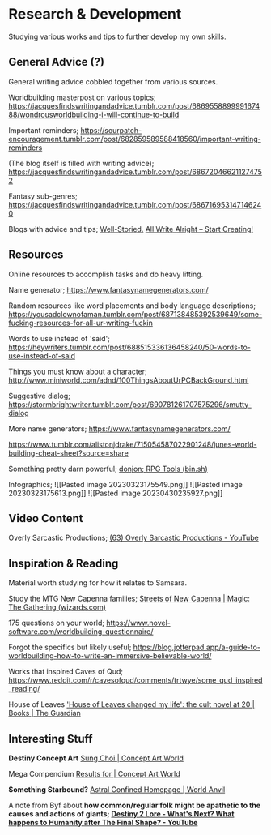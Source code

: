 # Research & Development
Studying various works and tips to further develop my own skills.

## General Advice (?)
General writing advice cobbled together from various sources.

Worldbuilding masterpost on various topics;
https://jacquesfindswritingandadvice.tumblr.com/post/686955889999167488/wondrousworldbuilding-i-will-continue-to-build

Important reminders;
https://sourpatch-encouragement.tumblr.com/post/682859589588418560/important-writing-reminders

(The blog itself is filled with writing advice);
https://jacquesfindswritingandadvice.tumblr.com/post/686720466211274752

Fantasy sub-genres;
https://jacquesfindswritingandadvice.tumblr.com/post/686716953147146240

Blogs with advice and tips;
[Well-Storied.](https://www.well-storied.com/)
[All Write Alright – Start Creating!](https://allwritealright.com/)

## Resources
Online resources to accomplish tasks and do heavy lifting.

Name generator;
https://www.fantasynamegenerators.com/

Random resources like word placements and body language descriptions;
https://yousadclownofaman.tumblr.com/post/687138485392539649/some-fucking-resources-for-all-ur-writing-fuckin

Words to use instead of 'said';
https://heywriters.tumblr.com/post/688515336136458240/50-words-to-use-instead-of-said

Things you must know about a character;
http://www.miniworld.com/adnd/100ThingsAboutUrPCBackGround.html

Suggestive dialog;
https://stormbrightwriter.tumblr.com/post/690781261707575296/smutty-dialog

More name generators;
https://www.fantasynamegenerators.com/


https://www.tumblr.com/alistonjdrake/715054587022901248/junes-world-building-cheat-sheet?source=share

Something pretty darn powerful;
[donjon; RPG Tools (bin.sh)](https://donjon.bin.sh/)

Infographics;
![[Pasted image 20230323175549.png]]
![[Pasted image 20230323175613.png]]
![[Pasted image 20230430235927.png]]


## Video Content
Overly Sarcastic Productions;
[(63) Overly Sarcastic Productions - YouTube](https://www.youtube.com/@OverlySarcasticProductions/playlists)

## Inspiration & Reading
Material worth studying for how it relates to Samsara.

Study the MTG New Capenna families;
[Streets of New Capenna | Magic: The Gathering (wizards.com)](https://magic.wizards.com/en/products/streets-of-new-capenna)

175 questions on your world;
https://www.novel-software.com/worldbuilding-questionnaire/

Forgot the specifics but likely useful;
https://blog.jotterpad.app/a-guide-to-worldbuilding-how-to-write-an-immersive-believable-world/

Works that inspired Caves of Qud;
https://www.reddit.com/r/cavesofqud/comments/trtwye/some_qud_inspired_reading/

House of Leaves
['House of Leaves changed my life': the cult novel at 20 | Books | The Guardian](https://www.theguardian.com/books/2020/apr/02/house-of-leaves-changed-my-life-the-cult-novel-at-20)

## Interesting Stuff
**Destiny Concept Art**
[Sung Choi | Concept Art World](https://conceptartworld.com/artists/sung-choi/)

Mega Compendium
[Results for | Concept Art World](https://conceptartworld.com/?s=Destiny)

**Something Starbound?**
[Astral Confined Homepage | World Anvil](https://www.worldanvil.com/w/astral-confined-elcadrane)

A note from Byf about **how common/regular folk might be apathetic to the causes and actions of giants; [Destiny 2 Lore - What's Next? What happens to Humanity after The Final Shape? - YouTube](https://www.youtube.com/watch?v=M3v_9PnFzic)**